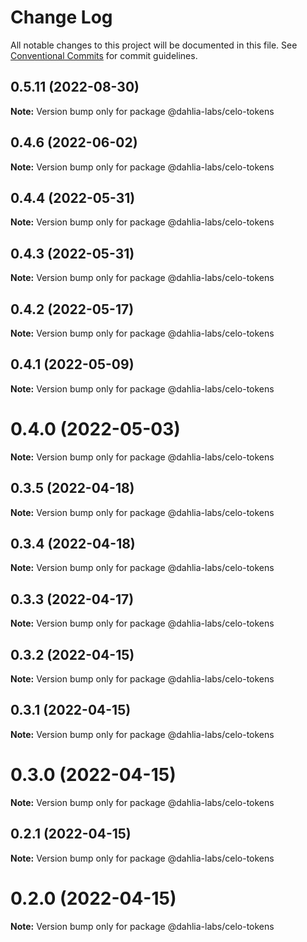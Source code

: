 # Change Log

All notable changes to this project will be documented in this file.
See [Conventional Commits](https://conventionalcommits.org) for commit guidelines.

## 0.5.11 (2022-08-30)

**Note:** Version bump only for package @dahlia-labs/celo-tokens





## 0.4.6 (2022-06-02)

**Note:** Version bump only for package @dahlia-labs/celo-tokens





## 0.4.4 (2022-05-31)

**Note:** Version bump only for package @dahlia-labs/celo-tokens





## 0.4.3 (2022-05-31)

**Note:** Version bump only for package @dahlia-labs/celo-tokens





## 0.4.2 (2022-05-17)

**Note:** Version bump only for package @dahlia-labs/celo-tokens





## 0.4.1 (2022-05-09)

**Note:** Version bump only for package @dahlia-labs/celo-tokens





# 0.4.0 (2022-05-03)

**Note:** Version bump only for package @dahlia-labs/celo-tokens





## 0.3.5 (2022-04-18)

**Note:** Version bump only for package @dahlia-labs/celo-tokens





## 0.3.4 (2022-04-18)

**Note:** Version bump only for package @dahlia-labs/celo-tokens





## 0.3.3 (2022-04-17)

**Note:** Version bump only for package @dahlia-labs/celo-tokens





## 0.3.2 (2022-04-15)

**Note:** Version bump only for package @dahlia-labs/celo-tokens





## 0.3.1 (2022-04-15)

**Note:** Version bump only for package @dahlia-labs/celo-tokens





# 0.3.0 (2022-04-15)

**Note:** Version bump only for package @dahlia-labs/celo-tokens





## 0.2.1 (2022-04-15)

**Note:** Version bump only for package @dahlia-labs/celo-tokens





# 0.2.0 (2022-04-15)

**Note:** Version bump only for package @dahlia-labs/celo-tokens
